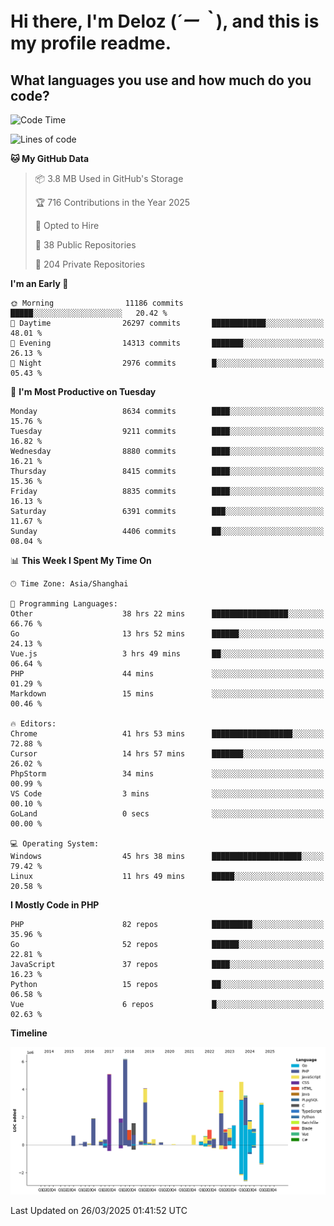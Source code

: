 # **Hi there, I'm Deloz (*´ー｀*), and this is my profile readme.**

## **What languages you use and how much do you code?**

<!--START_SECTION:waka-->
![Code Time](http://img.shields.io/badge/Code%20Time-5%2C990%20hrs%2033%20mins-blue)

![Lines of code](https://img.shields.io/badge/From%20Hello%20World%20I%27ve%20Written-49.2%20million%20lines%20of%20code-blue)

**🐱 My GitHub Data** 

> 📦 3.8 MB Used in GitHub's Storage 
 > 
> 🏆 716 Contributions in the Year 2025
 > 
> 💼 Opted to Hire
 > 
> 📜 38 Public Repositories 
 > 
> 🔑 204 Private Repositories 
 > 
**I'm an Early 🐤** 

```text
🌞 Morning                11186 commits       █████░░░░░░░░░░░░░░░░░░░░   20.42 % 
🌆 Daytime                26297 commits       ████████████░░░░░░░░░░░░░   48.01 % 
🌃 Evening                14313 commits       ███████░░░░░░░░░░░░░░░░░░   26.13 % 
🌙 Night                  2976 commits        █░░░░░░░░░░░░░░░░░░░░░░░░   05.43 % 
```
📅 **I'm Most Productive on Tuesday** 

```text
Monday                   8634 commits        ████░░░░░░░░░░░░░░░░░░░░░   15.76 % 
Tuesday                  9211 commits        ████░░░░░░░░░░░░░░░░░░░░░   16.82 % 
Wednesday                8880 commits        ████░░░░░░░░░░░░░░░░░░░░░   16.21 % 
Thursday                 8415 commits        ████░░░░░░░░░░░░░░░░░░░░░   15.36 % 
Friday                   8835 commits        ████░░░░░░░░░░░░░░░░░░░░░   16.13 % 
Saturday                 6391 commits        ███░░░░░░░░░░░░░░░░░░░░░░   11.67 % 
Sunday                   4406 commits        ██░░░░░░░░░░░░░░░░░░░░░░░   08.04 % 
```


📊 **This Week I Spent My Time On** 

```text
🕑︎ Time Zone: Asia/Shanghai

💬 Programming Languages: 
Other                    38 hrs 22 mins      █████████████████░░░░░░░░   66.76 % 
Go                       13 hrs 52 mins      ██████░░░░░░░░░░░░░░░░░░░   24.13 % 
Vue.js                   3 hrs 49 mins       ██░░░░░░░░░░░░░░░░░░░░░░░   06.64 % 
PHP                      44 mins             ░░░░░░░░░░░░░░░░░░░░░░░░░   01.29 % 
Markdown                 15 mins             ░░░░░░░░░░░░░░░░░░░░░░░░░   00.46 % 

🔥 Editors: 
Chrome                   41 hrs 53 mins      ██████████████████░░░░░░░   72.88 % 
Cursor                   14 hrs 57 mins      ███████░░░░░░░░░░░░░░░░░░   26.02 % 
PhpStorm                 34 mins             ░░░░░░░░░░░░░░░░░░░░░░░░░   00.99 % 
VS Code                  3 mins              ░░░░░░░░░░░░░░░░░░░░░░░░░   00.10 % 
GoLand                   0 secs              ░░░░░░░░░░░░░░░░░░░░░░░░░   00.00 % 

💻 Operating System: 
Windows                  45 hrs 38 mins      ████████████████████░░░░░   79.42 % 
Linux                    11 hrs 49 mins      █████░░░░░░░░░░░░░░░░░░░░   20.58 % 
```

**I Mostly Code in PHP** 

```text
PHP                      82 repos            █████████░░░░░░░░░░░░░░░░   35.96 % 
Go                       52 repos            ██████░░░░░░░░░░░░░░░░░░░   22.81 % 
JavaScript               37 repos            ████░░░░░░░░░░░░░░░░░░░░░   16.23 % 
Python                   15 repos            ██░░░░░░░░░░░░░░░░░░░░░░░   06.58 % 
Vue                      6 repos             █░░░░░░░░░░░░░░░░░░░░░░░░   02.63 % 
```



**Timeline**

![Lines of Code chart](https://raw.githubusercontent.com/deloz/deloz/main/assets/bar_graph.png)


 Last Updated on 26/03/2025 01:41:52 UTC
<!--END_SECTION:waka-->
